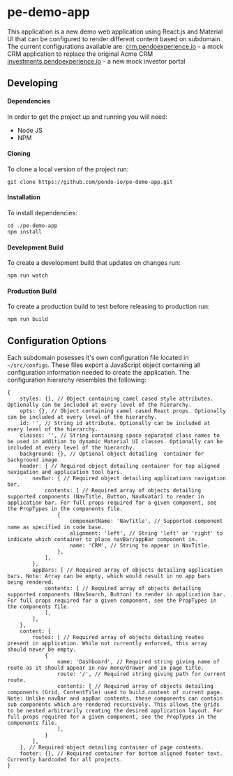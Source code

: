 # pe-demo-app

This application is a new demo web application using React.js and Material UI that can be configured to render different content based on subdomain. The current configurations available are:
[crm.pendoexperience.io](https://crm.pendoexperience.io) - a mock CRM application to replace the original Acme CRM
[investments.pendoexperience.io](https://investments.pendoexperience.io) - a new mock investor portal

## Developing

#### Dependencies

In order to get the project up and running you will need:

- Node JS
- NPM

#### Cloning

To clone a local version of the project run:

```
git clone https://github.com/pendo-io/pe-demo-app.git
```

#### Installation

To install dependencies:

```
cd ./pe-demo-app
npm install
```

#### Development Build

To create a development build that updates on changes run:

```
npm run watch
```

#### Production Build

To create a production build to test before releasing to production run:

```
npm run build
```

## Configuration Options

Each subdomain posesses it's own configuration file located in `~/src/configs`. These files export a JavaScript object containing all configuration information needed to create the application. The configuration hierarchy resembles the following:

```
{
    styles: {}, // Object containing camel cased style attributes. Optionally can be included at every level of the hierarchy.
    opts: {}, // Object containing camel cased React props. Optionally can be included at every level of the hierarchy.
    id: '', // String id attribute. Optionally can be included at every level of the hierarchy.
    classes: '', // String containing space separated class names to be used in addition to dynamic Material UI classes. Optionally can be included at every level of the hierarchy.
    background: {}, // Optional object detailing  container for background image.
    header: { // Required object detailing container for top aligned navigation and application tool bars.
        navBar: { // Required object detailing applications navigation bar.
            contents: [ // Required array of objects detailing supported components (NavTitle, Button, NavAvatar) to render in application bar. For full props required for a given component, see the PropTypes in the components file.
                {
                    componentName: 'NavTitle', // Supported component name as specified in code base.
                    alignment: 'left', // String 'left' or 'right' to indicate which container to place navBar/appBar component in.
                    name: 'CRM', // String to appear in NavTitle.
                },
            ],
        },
        appBars: [ // Required array of objects detailing application bars. Note: Array can be empty, which would result in no app bars being rendered.
            contents: [ // Required array of objects detailing supported components (NavSearch, Button) to render in application bar. For full props required for a given component, see the PropTypes in the components file.
            ],
        ],
    },
    content: {
        routes: [ // Required array of objects detailing routes present in application. While not currently enforced, this array should never be empty.
            {
                name: 'Dashboard', // Required string giving name of route as it should appear in nav menu/drawer and in page title.
                route: '/', // Required string giving path for current route.
                contents: [ // Required array of objects detailing components (Grid, ContentTile) used to build.content of current page. Note: Unlike navBar and appBar contents, these components can contain sub components which are rendered recursively. This allows the grids to be nested arbitrarily creating the desired application layout. For full props required for a given component, see the PropTypes in the components file.
                ],
            }
        ],
    }, // Required object detailing container of page contents.
    footer: {}, // Required container for bottom aligned footer text. Currently hardcoded for all projects.
}
```
